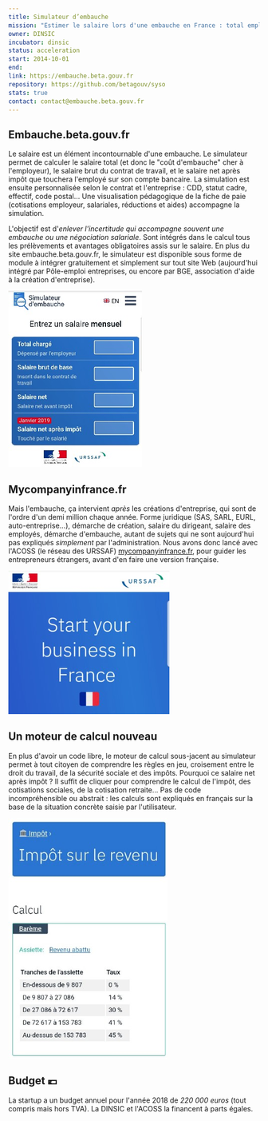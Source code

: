 ```yaml
---
title: Simulateur d’embauche
mission: "Estimer le salaire lors d'une embauche en France : total employeur, brut, net."
owner: DINSIC
incubator: dinsic
status: acceleration
start: 2014-10-01
end:
link: https://embauche.beta.gouv.fr
repository: https://github.com/betagouv/syso
stats: true
contact: contact@embauche.beta.gouv.fr
---
```


## Embauche.beta.gouv.fr

Le salaire est un élément incontournable d'une embauche. Le simulateur permet de calculer le salaire total (et donc le "coût d'embauche" cher à l'employeur), le salaire brut du contrat de travail, et le salaire net après impôt que touchera l'employé sur son compte bancaire. La simulation est ensuite personnalisée selon le contrat et l'entreprise : CDD, statut cadre, effectif, code postal… Une visualisation pédagogique de la fiche de paie (cotisations employeur, salariales, réductions et aides) accompagne la simulation.

L'objectif est d'_enlever l'incertitude qui accompagne souvent une embauche ou une négociation salariale_. Sont intégrés dans le calcul tous les prélèvements et avantages obligatoires assis sur le salaire. En plus du site embauche.beta.gouv.fr, le simulateur est disponible sous forme de module à intégrer gratuitement et simplement sur tout site Web (aujourd'hui intégré par Pôle-emploi entreprises, ou encore par BGE, association d'aide à la création d'entreprise).

![Capture simulateur d'embauche](/img/startup/simulateur-embauche-268x352.jpg)

## Mycompanyinfrance.fr

Mais l'embauche, ça intervient _après_ les créations d'entreprise, qui sont de l'ordre d'un demi million chaque année. Forme juridique (SAS, SARL, EURL, auto-entreprise...), démarche de création, salaire du dirigeant, salaire des employés, démarche d'embauche, autant de sujets qui ne sont aujourd'hui pas expliqués _simplement_ par l'administration. Nous avons donc lancé avec l'ACOSS (le réseau des URSSAF)  [mycompanyinfrance.fr](https://mycompanyinfrance.fr), pour guider les entrepreneurs étrangers, avant d'en faire une version française.

![Capture Mycompanyinfrance](/img/startup/mycompanyinfrance.jpg)


## Un moteur de calcul nouveau 

En plus d'avoir un code libre, le moteur de calcul sous-jacent au simulateur permet à tout citoyen de comprendre les règles en jeu, croisement entre le droit du travail, de la sécurité sociale et des impôts. Pourquoi ce salaire net après impôt ? Il suffit de cliquer pour comprendre le calcul de l'impôt, des cotisations sociales, de la cotisation retraite... Pas de code incompréhensible ou abstrait : les calculs sont expliqués en français sur la base de la situation concrète saisie par l'utilisateur. 

![Capture moteur de calcul](/img/startup/syso-426x642-319x481.jpg)


## Budget 💶

La startup a un budget annuel pour l'année 2018 de _220 000 euros_ (tout compris mais hors TVA). La DINSIC et l'ACOSS la financent à parts égales.



